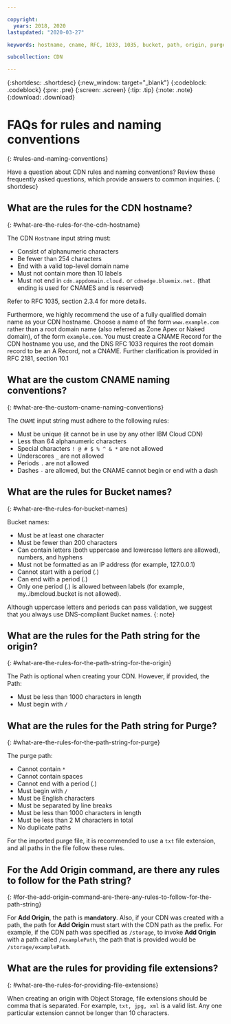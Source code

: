 ```yaml
---

copyright:
  years: 2018, 2020
lastupdated: "2020-03-27"

keywords: hostname, cname, RFC, 1033, 1035, bucket, path, origin, purge, alphanumeric, top-level domain

subcollection: CDN

---
```


{:shortdesc: .shortdesc}
{:new_window: target="_blank"}
{:codeblock: .codeblock}
{:pre: .pre}
{:screen: .screen}
{:tip: .tip}
{:note: .note}
{:download: .download}

# FAQs for rules and naming conventions
{: #rules-and-naming-conventions}

Have a question about CDN rules and naming conventions? Review these frequently asked questions, which provide answers to common inquiries.
{: shortdesc}

## What are the rules for the CDN hostname?
{: #what-are-the-rules-for-the-cdn-hostname}

The CDN `Hostname` input string must:

   * Consist of alphanumeric characters
   * Be fewer than 254 characters
   * End with a valid top-level domain name
   * Must not contain more than 10 labels
   * Must not end in `cdn.appdomain.cloud.` or `cdnedge.bluemix.net.` (that ending is used for CNAMES and is reserved)

Refer to RFC 1035, section 2.3.4 for more details.

Furthermore, we highly recommend the use of a fully qualified domain name as your CDN hostname. Choose a name of the form `www.example.com` rather than a root domain name (also referred as Zone Apex or Naked domain), of the form `example.com`. You must create a CNAME Record for the CDN hostname you use, and the DNS RFC 1033 requires the root domain record to be an A Record, not a CNAME. Further clarification is provided in RFC 2181, section 10.1

## What are the custom CNAME naming conventions?
{: #what-are-the-custom-cname-naming-conventions}

The `CNAME` input string must adhere to the following rules:
   * Must be unique (it cannot be in use by any other IBM Cloud CDN)
   * Less than 64 alphanumeric characters
   * Special characters `! @ # $ % ^ & *` are not allowed
   * Underscores `_` are not allowed
   * Periods `.` are not allowed
   * Dashes `-` are allowed, but the CNAME cannot begin or end with a dash

## What are the rules for Bucket names?
{: #what-are-the-rules-for-bucket-names}

Bucket names:

   * Must be at least one character
   * Must be fewer than 200 characters
   * Can contain letters (both uppercase and lowercase letters are allowed), numbers, and hyphens
   * Must not be formatted as an IP address (for example, 127.0.0.1)
   * Cannot start with a period (.)
   * Can end with a period (.)
   * Only one period (.) is allowed between labels (for example, my..ibmcloud.bucket is not allowed).

Although uppercase letters and periods can pass validation, we suggest that you always use DNS-compliant Bucket names.
{: note}

## What are the rules for the Path string for the origin?
{: #what-are-the-rules-for-the-path-string-for-the-origin}

The Path is optional when creating your CDN. However, if provided, the Path:

   * Must be less than 1000 characters in length
   * Must begin with `/`

## What are the rules for the Path string for Purge?
{: #what-are-the-rules-for-the-path-string-for-purge}

The purge path:

   * Cannot contain `*`
   * Cannot contain spaces
   * Cannot end with a period (.)
   * Must begin with `/`
   * Must be English characters
   * Must be separated by line breaks
   * Must be less than 1000 characters in length
   * Must be less than 2 M characters in total
   * No duplicate paths

For the imported purge file, it is recommended to use a `txt` file extension, and all paths in the file follow these rules.

## For the **Add Origin** command, are there any rules to follow for the Path string?
{: #for-the-add-origin-command-are-there-any-rules-to-follow-for-the-path-string}

For **Add Origin**, the path is **mandatory**. Also, if your CDN was created with a path, the path for **Add Origin** must start with the CDN path as the prefix. For example, if the CDN path was specified as `/storage`, to invoke **Add Origin** with a path called `/examplePath`, the path that is provided would be `/storage/examplePath`.

## What are the rules for providing file extensions?
{: #what-are-the-rules-for-providing-file-extensions}

When creating an origin with Object Storage, file extensions should be comma that is separated. For example, `txt, jpg, xml` is a valid list. Any one particular extension cannot be longer than 10 characters.
